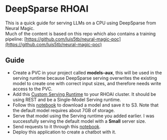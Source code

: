# DeepSparse RHOAI

This is a quick guide for serving LLMs on a CPU using DeepSparse from Neural Magic.  
Much of the content is based on this repo which also contains a training pipeline: [https://github.com/luis5tb/neural-magic-poc](https://github.com/luis5tb/neural-magic-poc)  

## Guide

* Create a PVC in your project called **models-aux**, this will be used in the serving runtime because DeepSparse serving overwrites the existing model to create one with correct input sizes, and therefore needs write access to the PVC.  
* Add this [Custom Serving Runtime](/deepsparse_runtime) to your RHOAI cluster. It should be using REST and be a Single-Model Serving runtime.  
* Follow this [notebook](/download_and_save.ipynb) to download a model and save it to S3. Note that the default model requires about 7GB of storage.  
* Serve that model using the Serving runtime you added earlier. I was successfully serving the default model with a **Small** server size.  
* Send requests to it through this [notebook](/test_requsets.ipynb).  
* Deploy this application to create a chatbot with it.  
